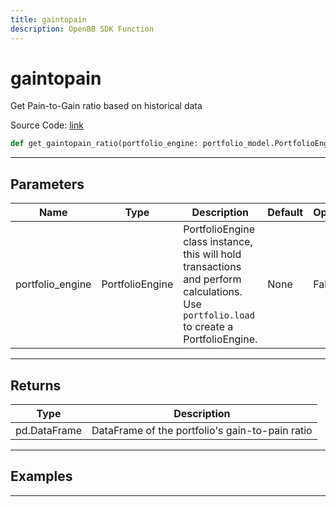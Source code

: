 ```yaml
---
title: gaintopain
description: OpenBB SDK Function
---
```


# gaintopain

Get Pain-to-Gain ratio based on historical data

Source Code: [link](https://github.com/OpenBB-finance/OpenBBTerminal/tree/main/openbb_terminal/portfolio/portfolio_model.py#L1207)

```python
def get_gaintopain_ratio(portfolio_engine: portfolio_model.PortfolioEngine) -> None
```
---

## Parameters

| Name | Type | Description | Default | Optional |
| ---- | ---- | ----------- | ------- | -------- |
| portfolio_engine | PortfolioEngine | PortfolioEngine class instance, this will hold transactions and perform calculations.<br/>Use `portfolio.load` to create a PortfolioEngine. | None | False |

---

## Returns

| Type | Description |
| ---- | ----------- |
| pd.DataFrame | DataFrame of the portfolio's gain-to-pain ratio |

---

## Examples

---

